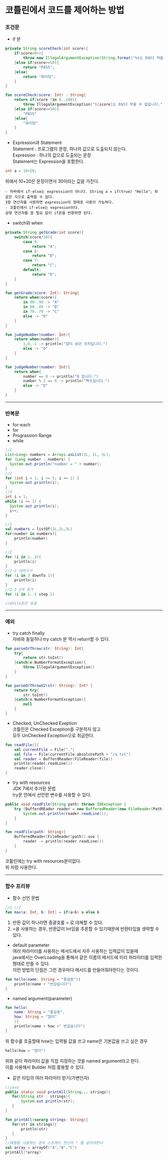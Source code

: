 # 코틀린에서 코드를 제어하는 방법

### 조건문
- if 문  
```java
private String scoreCheck(int score){
    if(score<0>){
        throw new IllegalArgumentException(String.format("%s는 0보다 작을 수 없습니다",score));
    }else if(score>=50){
        return "PASS";
    }else{
        return "화이팅";
    }
}
```
```kotlin
fun scoreCheck(score: Int) : String{
    return if(score !in 0..100){
        throw IllegalArgumentException("${score}는 0보다 작을 수 없습니다.")
    }else if(score>=50){
        "PASS"
    }else{
        "화이팅"
    }
}
```
- Expression과 Statement  
Statement : 프로그램의 문장, 하나의 값으로 도출되지 않는다.  
Expression : 하나의 값으로 도출되는 문장  
Statement는 Expression을 포함한다.  
```java
int a = 10+20;
```
위에서 10+20은 문장이면서 30이라는 값을 가진다.  

    - 자바에서 if-else는 expression이 아니다. String a = if(true) "Hello"; 와 같은 식으로 출력할 수 없다.  
    3항 연산자를 사용하면 expression의 형태로 사용이 가능하다.
    - 코틀린에서 if-else는 expresion이다.  
    삼항 연산자를 쓸 필요 없이 if문을 반환하면 된다.

- switch와 when
```java
private String getGrade(int score){
    switch(score/10){
        case 9:
            return "A";
        case 8:
            return "B";
        case 7:
            return "C";
        default:
            return "D";            
    }
}
```
```kotlin
fun getGrade(score: Int): String{
    return when(score){
        in 90..99 -> "A"
        in 80..89 -> "B"
        in 70..79 -> "C"
        else -> "D"
    }
}
```
```kotlin
fun judgeNumber(number: Int){
    return when(number){
        1,0,-1 -> println("많이 보던 숫자입니다.")
        else -> "D"
    }
}
```
```kotlin
fun judgeNumber(number: Int){
    return when{
        number == 0 -> println("0 입니다.")
        number % 2 == 0 -> println("짝수입니다.")
        else -> "D"
    }
}
```

---

### 반복문  
- for-each
- for
- Prograssion Range
- while
```java
//1
List<Long> numbers = Arrays.asList(1L, 2L, 3L);
for (Long number : numbers) {
  System.out.println("number = " + number);
}
//2
for (int i = 1; i <= 5; i += 2) {
  System.out.println(i);
}
//3
int i = 1;
while (i <= 3) {
  System.out.println(i);
  i++;
}
```
```kotlin
//1
val numbers = listOf(1L,2L,3L)
for(number in numbers){
    println(number)
}

//2
for (i in 1..3){
    println(i)
}
//2-2 내려가기
for (i in 3 downTo 1){
    println(i)
}
//2-3 2씩 증가
for (i in 1..5 step 2)

//while문은 동일
```

---

### 예외
- try catch finally  
자바와 동일하나 try catch 문 역시 return할 수 있다.  
```kotlin
fun parseOrThrow(str: String): Int{
    try{
        return str.toInt()
    }catch(e:NumberFormatException){
        throw IllegalArgumentException()
    }
}

fun parseOrThrowV2(str: String): Int? {
    return try{
        str.toInt()
    }catch(e:NumberFormatException){
        null
    }
}
```

- Checked, UnChecked Exeption  
코틀린은 Checked Exception을 구분하지 않고  
모두 UnChecked Exception으로 취급한다.
```kotlin
fun readFile(){
    val currentFile = File(".")
    val file = File(currentFile.absolutePath + "/a.txt")
    val reader = BufferdReader(FileReader(file))
    println(reader.readLine())
    reader.close()
}
```
- try with resources  
JDK 7에서 추가된 문법  
try문 안에서 선언한 변수를 사용할 수 있다.
```java
public void readFile(String path) throws IOException {
    try (BufferdREader reader = new BufferedReader(new FileReader(Path))){
        System.out.println(reader.readLine());
    }
}
```
```kotlin
fun readFile(path: String){
    BufferedReader(FileReader(path)).use {
        reader -> println(reader.readLine())
    }
}
 ```
 코틀린에는 try with resources문이없다.  
 위 처럼 사용한다. 

 ---

 ### 함수 프리뷰
 - 함수 선언 문법  
 ```kotlin
 //1 //2
 fun max(a: Int, b: Int) = if(a>b) a else b
 ```
 1. 반환 값이 하나라면 중괄호를 = 로 대체할 수 있다.  
 2. =을 사용하는 경우, 반환값이 Int임을 추론할 수 있기때문에 반환타입을 생략할 수 있다.  

 - default parameter  
 여러 파라미터를 사용하는 메서드에서 자주 사용하는 입력값이 있을때  
 java에서는 OverLoading을 통해서 같은 이름의 메서드에 미리 파라미터를 입력한 형태로 만들 수 있다.  
 이런 방법의 단점은 그런 경우마다 메서드를 만들어줘야한다는 것이다.  
```kotlin
fun hello(name: String = "홍길동"){
    println(name + "반갑습니다")
}
```

 - named argument(parameter)
```kotlin
fun hello(
    name: String = "홍길동",
    how: String = "많이"
    ){
    println(name + how +" 반갑습니다")
}
```
위 함수를 호출할때 how는 입력될 값을 쓰고 name은 기본값을 쓰고 싶은 경우
```kotlin
hello(how = "많이")
```
위와 같이 파라미터 값을 직접 지정하는 것을 named argument라고 한다.  
이를 사용해서 Builder 처럼 활용할 수 있다.  

 - 같은 타입의 여러 파라미터 받기(가변인자)
 ```java
 //java
 public static void printAll(String... strings){
    for(String str : strings){
        System.out.println(str);
    }
 }
 ```
 ```kotlin
fun printAll(vararg strings: String){
    for(str in strings){
        println(str)
    }
}
//배열을 사용하는 경우 스프레드 연산자 * 를 넣어야한다
val array = arrayOf("A","B","C")
printAll(*array)
 ```